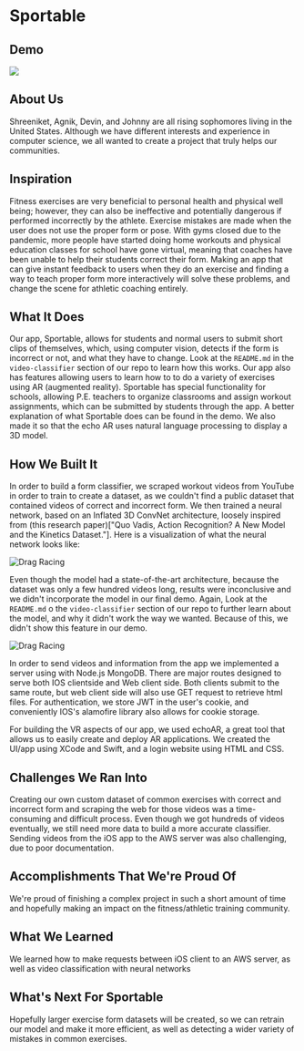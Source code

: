 # Sportable

## Demo
[![](http://img.youtube.com/vi/8Ifmu_taVXw/0.jpg)](http://www.youtube.com/watch?v=8Ifmu_taVXw "")

## About Us
Shreeniket, Agnik, Devin, and Johnny are all rising sophomores living in the United States. Although we have different interests and experience in computer science, we all wanted to create a project that truly helps our communities.

## Inspiration
Fitness exercises are very beneficial to personal health and physical well being; however, they can also be ineffective and potentially dangerous if performed incorrectly by the athlete. Exercise mistakes are made when the user does not use the proper form or pose. With gyms closed due to the pandemic, more people have started doing home workouts and physical education classes for school have gone virtual, meaning that coaches have been unable to help their students correct their form. Making an app that can give instant feedback to users when they do an exercise and finding a way to teach proper form more interactively will solve these problems, and change the scene for athletic coaching entirely.

## What It Does
Our app, Sportable, allows for students and normal users to submit short clips of themselves, which, using computer vision, detects if the form is incorrect or not, and what they have to change. Look at the `README.md` in the `video-classifier` section of our repo to learn how this works. Our app also has features allowing users to learn how to to do a variety of exercises using AR (augmented reality). Sportable has special functionality for schools, allowing P.E. teachers to organize classrooms and assign workout assignments, which can be submitted by students through the app. A better explanation of what Sportable does can be found in the demo. We also made it so that the echo AR uses natural language processing to display a 3D model.

## How We Built It
In order to build a form classifier, we scraped workout videos from YouTube in order to train to create a dataset, as we couldn't find a public dataset that contained videos of correct and incorrect form. We then trained a neural network, based on an Inflated 3D ConvNet architecture, loosely inspired from (this research paper)["Quo Vadis, Action Recognition? A New Model and the Kinetics Dataset."]. Here is a visualization of what the neural network looks like:

![Drag Racing](https://i.ibb.co/brf3WFq/graph.png)

Even though the model had a state-of-the-art architecture, because the dataset was only a few hundred videos long, results were inconclusive and we didn't incorporate the model in our final demo. Again, Look at the `README.md` o the `video-classifier` section of our repo to further learn about the model, and why it didn't work the way we wanted. Because of this, we didn't show this feature in our demo.

![Drag Racing](https://lh3.googleusercontent.com/-NWBZS6k57Pk/Xzx0NDxYNmI/AAAAAAAAEys/diFRuSVXPY8vhiyfzVMaMztpbXtUpQKuwCK8BGAsYHg/s512/2020-08-18.png])

In order to send videos and information from the app we implemented a server using with Node.js MongoDB. There are major routes designed to serve both IOS clientside and Web client side. Both clients submit to the same route, but web client side will also use GET request to retrieve html files. For authentication, we store JWT in the user's cookie, and conveniently IOS's alamofire library also allows for cookie storage.

For building the VR aspects of our app, we used echoAR, a great tool that allows us to easily create and deploy AR applications. We created the UI/app using XCode and Swift, and a login website using HTML and CSS.

## Challenges We Ran Into
Creating our own custom dataset of common exercises with correct and incorrect form and scraping the web for those videos was a time-consuming and difficult process. Even though we got hundreds of videos eventually, we still need more data to build a more accurate classifier. Sending videos from the iOS app to the AWS server was also challenging, due to poor documentation. 

## Accomplishments That We're Proud Of
We're proud of finishing a complex project in such a short amount of time and hopefully making an impact on the fitness/athletic training community.

## What We Learned
We learned how to make requests between iOS client to an AWS server, as well as video classification with neural networks

## What's Next For Sportable
Hopefully larger exercise form datasets will be created, so we can retrain our model and make it more efficient, as well as detecting a wider variety of mistakes in common exercises.
